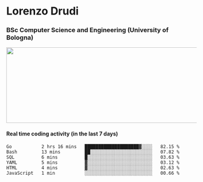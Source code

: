 # Lorenzo Drudi
### BSc Computer Science and Engineering (University of Bologna)

<img src="https://github-readme-stats-tau-rust-81.vercel.app///api?username=LorenzoDrudi&count_private=true&show_icons=true&theme=gruvbox" height=200px width=550px>

<!---Use wakatime plugins to track the coding time--->
#### Real time coding activity (in the last 7 days)
<!--START_SECTION:waka-->

```text
Go           2 hrs 16 mins   ████████████████████▓░░░░   82.15 %
Bash         13 mins         ██░░░░░░░░░░░░░░░░░░░░░░░   07.82 %
SQL          6 mins          █░░░░░░░░░░░░░░░░░░░░░░░░   03.63 %
YAML         5 mins          ▓░░░░░░░░░░░░░░░░░░░░░░░░   03.12 %
HTML         4 mins          ▓░░░░░░░░░░░░░░░░░░░░░░░░   02.63 %
JavaScript   1 min           ░░░░░░░░░░░░░░░░░░░░░░░░░   00.66 %
```

<!--END_SECTION:waka-->
